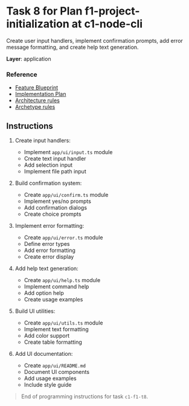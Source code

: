 # Task 8 for Plan f1-project-initialization at c1-node-cli

Create user input handlers, implement confirmation prompts, add error message formatting, and create help text generation.

**Layer**: application

### Reference

- [Feature Blueprint](/docs/f1-project-initialization.blueprint.md)
- [Implementation Plan](/containers/c1-node-cli/docs/f1/f1-project-initialization.plan.md)
- [Architecture rules](/containers/c1-node-cli/.ai/rules/layered.architecture.rules.md)
- [Archetype rules](/containers/c1-node-cli/.ai/rules/node-cli.archetype.rules.md)

## Instructions

1. Create input handlers:
   - Implement `app/ui/input.ts` module
   - Create text input handler
   - Add selection input
   - Implement file path input

2. Build confirmation system:
   - Create `app/ui/confirm.ts` module
   - Implement yes/no prompts
   - Add confirmation dialogs
   - Create choice prompts

3. Implement error formatting:
   - Create `app/ui/error.ts` module
   - Define error types
   - Add error formatting
   - Create error display

4. Add help text generation:
   - Create `app/ui/help.ts` module
   - Implement command help
   - Add option help
   - Create usage examples

5. Build UI utilities:
   - Create `app/ui/utils.ts` module
   - Implement text formatting
   - Add color support
   - Create table formatting

6. Add UI documentation:
   - Create `app/ui/README.md`
   - Document UI components
   - Add usage examples
   - Include style guide

> End of programming instructions for task `c1-f1-t8`. 